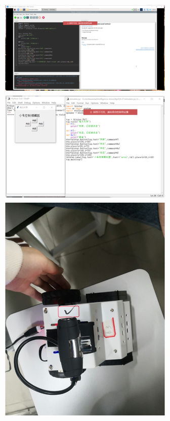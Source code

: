 ![](https://github.com/shiep2021/homework/blob/main/chenyue/4.13/photo/zy.png) 

![](https://github.com/shiep2021/homework/blob/main/chenyue/4.13/photo/zy2.png) 

![](https://github.com/shiep2021/homework/blob/main/chenyue/4.13/photo/zy3.jpg) 
